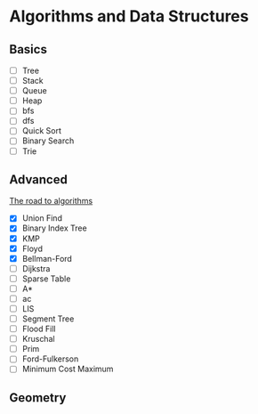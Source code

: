 # Algorithms and Data Structures

## Basics

- [ ] Tree
- [ ] Stack
- [ ] Queue
- [ ] Heap
- [ ] bfs
- [ ] dfs
- [ ] Quick Sort 
- [ ] Binary Search
- [ ] Trie

## Advanced

[The road to algorithms](https://zhuanlan.zhihu.com/p/105467597)

- [x] Union Find
- [x] Binary Index Tree
- [x] KMP
- [x] Floyd
- [x] Bellman-Ford
- [ ] Dijkstra
- [ ] Sparse Table
- [ ] A*
- [ ] ac
- [ ] LIS
- [ ] Segment Tree
- [ ] Flood Fill
- [ ] Kruschal
- [ ] Prim
- [ ] Ford-Fulkerson
- [ ] Minimum Cost Maximum

## Geometry

